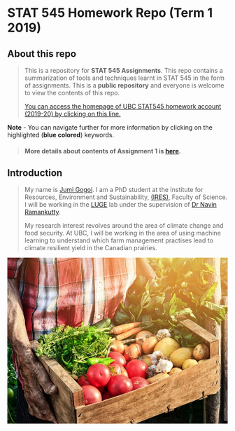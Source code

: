 # STAT 545 Homework Repo (Term 1 2019)


## About this repo

>This is a repository for **STAT 545 Assignments**. This repo contains a summarization of tools and techniques learnt in STAT 545 in the form of assignments.
>This is a **public repository** and everyone is welcome to view the contents of this repo. 
>
>[You can access the homepage of UBC STAT545 homework account (2019-20) by clicking on this line.](https://github.com/STAT545-UBC-hw-2019-20)

**Note** - You can navigate further for more information by clicking on the highlighted (**blue colored**) keywords.

>#### More details about contents of Assignment 1 is [here](https://stat545.stat.ubc.ca/evaluation/hw01/hw01/).

## Introduction 

>My name is [Jumi Gogoi](https://ca.linkedin.com/in/jumi-gogoi?trk=people_directory). 
>I am a PhD student at the Institute for Resources, Environment and Sustainability, [(IRES)](http://ires.ubc.ca/), Faculty of Science. 
>I will be working in the [LUGE](http://www.ramankuttylab.com/) lab under the supervision of [Dr Navin Ramankutty](https://ires.ubc.ca/person/navin-ramankutty/). 
>
>My research interest revolves around the area of climate change and food security. 
>At UBC, I will be working in the area of using machine learning to understand which farm management practises lead to climate resilient 
yield in the Canadian prairies.
>

![](https://raw.githubusercontent.com/STAT545-UBC-hw-2019-20/stat545-hw-jgubc/master/hw01/images/World_food_836.jpg)

